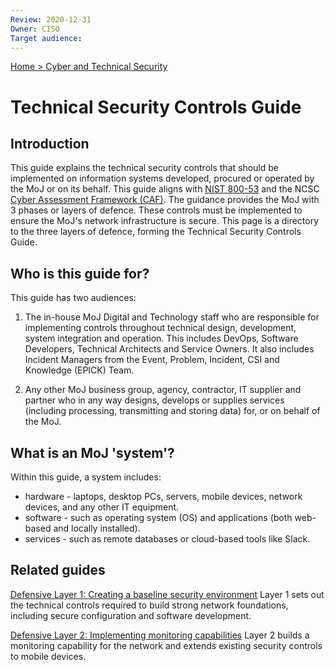 ```yaml
---
Review: 2020-12-31
Owner: CISO
Target audience:
---
```


[Home > Cyber and Technical Security](home-security-policies-guides.md)

# Technical Security Controls Guide

## Introduction

This guide explains the technical security controls that should be implemented on information systems developed, procured or operated by the MoJ or on its behalf. This guide aligns with [NIST 800-53](https://nvlpubs.nist.gov/nistpubs/SpecialPublications/NIST.SP.800-53r4.pdf) and the NCSC [Cyber Assessment Framework (CAF)](https://www.ncsc.gov.uk/collection/caf/cyber-safety-introduction). The guidance provides the MoJ with 3 phases or layers of defence. These controls must be implemented to ensure the MoJ's network infrastructure is secure. This page is a directory to the three layers of defence, forming the Technical Security Controls Guide.

## Who is this guide for?

This guide has two audiences:

1. The in-house MoJ Digital and Technology staff who are responsible for implementing controls throughout technical design, development, system integration and operation. This includes DevOps, Software Developers, Technical Architects and Service Owners. It also includes Incident Managers from the Event, Problem, Incident, CSI and Knowledge (EPICK) Team.

2. Any other MoJ business group, agency, contractor, IT supplier and partner who in any way designs, develops or supplies services (including processing, transmitting and storing data) for, or on behalf of the MoJ.

## What is an MoJ 'system'?

Within this guide, a system includes:

* hardware - laptops, desktop PCs, servers, mobile devices, network devices, and any other IT equipment.
* software - such as operating system (OS) and applications (both web-based and locally installed).
* services - such as remote databases or cloud-based tools like Slack.

## Related guides

[Defensive Layer 1: Creating a baseline security environment](technical-security-controls-guide-defensive-layer-1.md)
Layer 1 sets out the technical controls required to build strong network foundations, including secure configuration and software development.

[Defensive Layer 2: Implementing monitoring capabilities](technical-security-controls-guide-defensive-layer-2.md)
Layer 2 builds a monitoring capability for the network and extends existing security controls to mobile devices.
